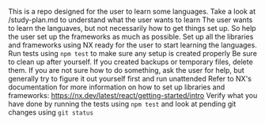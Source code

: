 This is a repo designed for the user to learn some languages. Take a look at /study-plan.md to understand what the user wants to learn
The user wants to learn the languaves, but not necessarily how to get things set up. So help the user set up the frameworks as much as possible.
Set up all the libraries and frameworks using NX ready for the user to start learning the languages.
Run tests using `npm test` to make sure any setup is created properly
Be sure to clean up after yourself. If you created backups or temporary files, delete them.
If you are not sure how to do something, ask the user for help, but generally try to figure it out yourself first and run unattended
Refer to NX's documentation for more information on how to set up libraries and frameworks: https://nx.dev/latest/react/getting-started/intro
Verify what you have done by running the tests using `npm test` and look at pending git changes using `git status`
